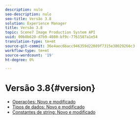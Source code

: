 ```yaml
---
description: nulo
seo-description: nulo
seo-title: Versão 3.8
solution: Experience Manager
title: Versão 3.8
topic: Scene7 Image Production System API
uuid: 00b8b620-d7b9-4080-bf9c-7761587a1e54
translation-type: tm+mt
source-git-commit: 36e4aec6bacc946359d22089f7315e38029266c3
workflow-type: tm+mt
source-wordcount: '19'
ht-degree: 0%

---
```



# Versão 3.8{#version}

* [Operações: Novo e modificado](r-3-8-operations.md)
* [Tipos de dados: Novo e modificado](r-3-8-types.md)
* [Constantes de string: Novo e modificado](r-3-8-string-constants.md)
